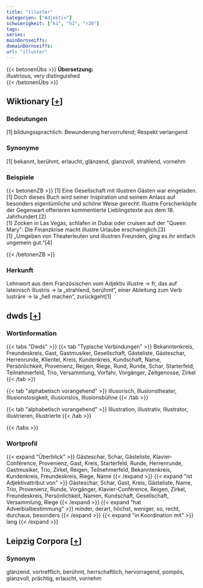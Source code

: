 ```yaml
---
title: "illuster"
kategorien: ["Adjektiv"]
schwierigkeit: ["k1", "h2", "r20"]
tags:
series:
mainDornseiffs:
domainDornseiffs:
url: "illuster"
---
```


{{< betonenÜbs >}}
**Übersetzung:**  
illustrious, very distinguished  
{{< /betonenÜbs >}}

## Wiktionary [[+](https://de.wiktionary.org/wiki/illuster)]

### Bedeutungen
[1] bildungssprachlich: Bewunderung hervorrufend; Respekt verlangend  

### Synonyme
[1] bekannt, berühmt, erlaucht, glänzend, glanzvoll, strahlend, vornehm  

### Beispiele
{{< betonenZB >}}
[1] Eine Gesellschaft mit illustren Gästen war eingeladen.  
[1] Doch dieses Buch wird seiner Inspiration und seinem Anlass auf besonders eigentümliche und schöne Weise gerecht: Illustre Forscherköpfe der Gegenwart offerieren kommentierte Lieblingstexte aus dem 18. Jahrhundert.[2]  
[1] Zocken in Las Vegas, schlafen in Dubai oder cruisen auf der "Queen Mary": Die Finanzkrise macht illustre Urlaube erschwinglich.[3]  
[1] „Umgeben von Theaterleuten und illustren Freunden, ging es ihr einfach ungemein gut.“[4]  

{{< /betonenZB >}}
### Herkunft
Lehnwort aus dem Französischen vom Adjektiv illustre → fr, das auf lateinisch illustris → la „strahlend, berühmt“, einer Ableitung zum Verb lustrāre → la „hell machen“, zurückgeht[1]  



## dwds [[+](https://www.dwds.de/wb/illuster)]

### Wortinformation
{{< tabs "Dwds" >}}
{{< tab "Typische Verbindungen" >}}
Bekanntenkreis, Freundeskreis, Gast, Gastmusiker, Gesellschaft, Gästeliste, Gästeschar, Herrenrunde, Klientel, Kreis, Kundenkreis, Kundschaft, Name, Persönlichkeit, Provenienz, Reigen, Riege, Rund, Runde, Schar, Starterfeld, Teilnehmerfeld, Trio, Versammlung, Vorfahr, Vorgänger, Zeitgenosse, Zirkel
{{< /tab >}}

{{< tab "alphabetisch vorangehend" >}}
illusorisch, Illusionstheater, Illusionslosigkeit, illusionslos, Illusionsbühne
{{< /tab >}}

{{< tab "alphabetisch vorangehend" >}}
Illustration, illustrativ, Illustrator, illustrieren, Illustrierte
{{< /tab >}}

{{< /tabs >}}

### Wortprofil
{{< expand "Überblick" >}} Gästeschar, Schar, Gästeliste, Klavier-Conférence, Provenienz, Gast, Kreis, Starterfeld, Runde, Herrenrunde, Gastmusiker, Trio, Zirkel, Reigen, Teilnehmerfeld, Bekanntenkreis, Kundenkreis, Freundeskreis, Riege, Name {{< /expand >}}
{{< expand "ist Adjektivattribut von" >}} Gästeschar, Schar, Gast, Kreis, Gästeliste, Name, Trio, Provenienz, Runde, Vorgänger, Klavier-Conférence, Reigen, Zirkel, Freundeskreis, Persönlichkeit, Namen, Kundschaft, Gesellschaft, Versammlung, Riege {{< /expand >}}
{{< expand "hat Adverbialbestimmung" >}} minder, derart, höchst, weniger, so, recht, durchaus, besonders {{< /expand >}}
{{< expand "in Koordination mit" >}} lang {{< /expand >}}

## Leipzig Corpora [[+](https://corpora.uni-leipzig.de/en/res?word=illuster&corpusId=deu_newscrawl-public_2018)]


### Synonym
glänzend, vortrefflich, berühmt, herrschaftlich, hervorragend, pompös, glanzvoll, prächtig, erlaucht, vornehm

